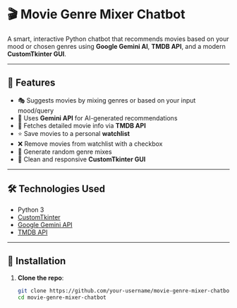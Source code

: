 # 🎬 Movie Genre Mixer Chatbot

A smart, interactive Python chatbot that recommends movies based on your mood or chosen genres using **Google Gemini AI**, **TMDB API**, and a modern **CustomTkinter GUI**.

---

## 🚀 Features

- 🎭 Suggests movies by mixing genres or based on your input mood/query
- 🤖 Uses **Gemini API** for AI-generated recommendations
- 🎥 Fetches detailed movie info via **TMDB API**
- ⭐ Save movies to a personal **watchlist**
- ❌ Remove movies from watchlist with a checkbox
- 🎲 Generate random genre mixes
- 📱 Clean and responsive **CustomTkinter GUI**

---

## 🛠️ Technologies Used

- Python 3
- [CustomTkinter](https://github.com/TomSchimansky/CustomTkinter)
- [Google Gemini API](https://ai.google.dev/)
- [TMDB API](https://www.themoviedb.org/documentation/api)

---

## 💾 Installation

1. **Clone the repo**:
   ```bash
   git clone https://github.com/your-username/movie-genre-mixer-chatbot.git
   cd movie-genre-mixer-chatbot
